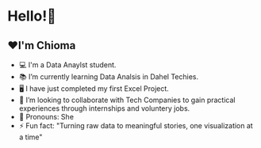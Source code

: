 # Hello!👋

## ❤️I'm Chioma

- 💻 I'm a Data Anaylst student.
- 📚 I’m currently learning Data Analsis in Dahel Techies.
- 🖥️ I have just completed my first Excel Project.
- 💞️ I’m looking to collaborate with Tech Companies to gain practical
      experiences through internships and voluntery jobs.
- 👗 Pronouns: She
- ⚡ Fun fact: "Turning raw data to meaningful stories, one visualization at a time"

<!---
Chioma-Frances/Chioma-Frances is a ✨ special ✨ repository because its `README.md` (this file) appears on your GitHub profile.
You can click the Preview link to take a look at your changes.
--->

